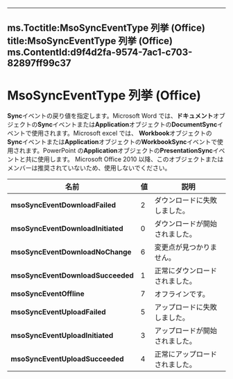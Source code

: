 

---
ms.Toctitle:MsoSyncEventType 列挙 (Office)
title:MsoSyncEventType 列挙 (Office)
ms.ContentId:d9f4d2fa-9574-7ac1-c703-82897ff99c37
---
# MsoSyncEventType 列挙 (Office)




**Sync**イベントの戻り値を指定します。Microsoft Word では、**ドキュメント**オブジェクトの**Sync**イベントまたは**Application**オブジェクトの**DocumentSync**イベントで使用されます。Microsoft excel では、 **Workbook**オブジェクトの**Sync**イベントまたは**Application**オブジェクトの**WorkbookSync**イベントで使用されます。PowerPoint の**Application**オブジェクトの**PresentationSync**イベントと共に使用します。
Microsoft Office 2010 以降、このオブジェクトまたはメンバーは推奨されていないため、使用しないでください。

|**名前**|**値**|**説明**|
|---|---|---|
|**msoSyncEventDownloadFailed**|2|ダウンロードに失敗しました。|
|**msoSyncEventDownloadInitiated**|0|ダウンロードが開始されました。|
|**msoSyncEventDownloadNoChange**|6|変更点が見つかりません。|
|**msoSyncEventDownloadSucceeded**|1|正常にダウンロードされました。|
|**msoSyncEventOffline**|7|オフラインです。|
|**msoSyncEventUploadFailed**|5|アップロードに失敗しました。|
|**msoSyncEventUploadInitiated**|3|アップロードが開始されました。|
|**msoSyncEventUploadSucceeded**|4|正常にアップロードされました。|




